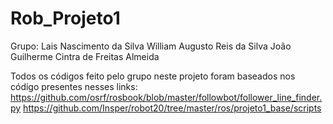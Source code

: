 # Rob_Projeto1

Grupo:
Lais Nascimento da Silva
William Augusto Reis da Silva
João Guilherme Cintra de Freitas Almeida

Todos os códigos feito pelo grupo neste projeto foram baseados nos código presentes nesses links:
https://github.com/osrf/rosbook/blob/master/followbot/follower_line_finder.py
https://github.com/Insper/robot20/tree/master/ros/projeto1_base/scripts

